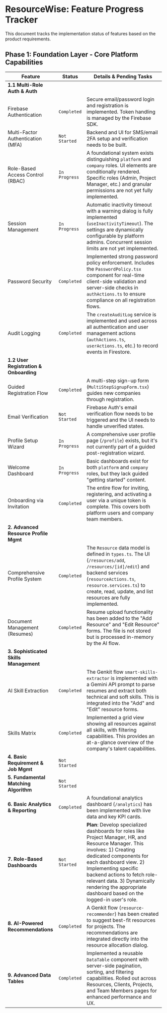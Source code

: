 # ResourceWise: Feature Progress Tracker

This document tracks the implementation status of features based on the product requirements.

## Phase 1: Foundation Layer - Core Platform Capabilities

| Feature                                | Status        | Details & Pending Tasks                                                                                                                                                                                                                                                                                                                  |
| -------------------------------------- | ------------- | ---------------------------------------------------------------------------------------------------------------------------------------------------------------------------------------------------------------------------------------------------------------------------------------------------------------------------------------- |
| **1.1 Multi-Role Auth & Auth**         |               |                                                                                                                                                                                                                                                                                                                                          |
| Firebase Authentication                | `Completed`   | Secure email/password login and registration is implemented. Token handling is managed by the Firebase SDK.                                                                                                                                                                                                                              |
| Multi-Factor Authentication (MFA)      | `Not Started` | Backend and UI for SMS/email 2FA setup and verification needs to be built.                                                                                                                                                                                                                                                               |
| Role-Based Access Control (RBAC)       | `In Progress` | A foundational system exists distinguishing `platform` and `company` roles. UI elements are conditionally rendered. Specific roles (Admin, Project Manager, etc.) and granular permissions are not yet fully implemented.                                                                                                                |
| Session Management                     | `In Progress` | Automatic inactivity timeout with a warning dialog is fully implemented (`useInactivityTimeout`). The settings are dynamically configurable by platform admins. Concurrent session limits are not yet implemented.                                                                                                                       |
| Password Security                      | `Completed`   | Implemented strong password policy enforcement. Includes the `PasswordPolicy.tsx` component for real-time client-side validation and server-side checks in `authActions.ts` to ensure compliance on all registration flows.                                                                                                              |
| Audit Logging                          | `Completed`   | The `createAuditLog` service is implemented and used across all authentication and user management actions (`authActions.ts`, `userActions.ts`, etc.) to record events in Firestore.                                                                                                                                                     |
| **1.2 User Registration & Onboarding** |               |                                                                                                                                                                                                                                                                                                                                          |
| Guided Registration Flow               | `Completed`   | A multi-step sign-up form (`MultiStepSignupForm.tsx`) guides new companies through registration.                                                                                                                                                                                                                                         |
| Email Verification                     | `Not Started` | Firebase Auth's email verification flow needs to be triggered and the UI needs to handle unverified states.                                                                                                                                                                                                                              |
| Profile Setup Wizard                   | `In Progress` | A comprehensive user profile page (`/profile`) exists, but it's not currently part of a guided post-registration wizard.                                                                                                                                                                                                                 |
| Welcome Dashboard                      | `In Progress` | Basic dashboards exist for both `platform` and `company` roles, but they lack guided "getting started" content.                                                                                                                                                                                                                          |
| Onboarding via Invitation              | `Completed`   | The entire flow for inviting, registering, and activating a user via a unique token is complete. This covers both platform users and company team members.                                                                                                                                                                               |
| **2. Advanced Resource Profile Mgmt**  |               |                                                                                                                                                                                                                                                                                                                                          |
| Comprehensive Profile System           | `Completed`   | The `Resource` data model is defined in `types.ts`. The UI (`/resources/add`, `/resources/[id]/edit`) and backend services (`resourceActions.ts`, `resource.services.ts`) to create, read, update, and list resources are fully implemented.                                                                                             |
| Document Management (Resumes)          | `Completed`   | Resume upload functionality has been added to the "Add Resource" and "Edit Resource" forms. The file is not stored but is processed in-memory by the AI flow.                                                                                                                                                                            |
| **3. Sophisticated Skills Management** |               |                                                                                                                                                                                                                                                                                                                                          |
| AI Skill Extraction                    | `Completed`   | The Genkit flow `smart-skills-extractor` is implemented with a Gemini API prompt to parse resumes and extract both technical and soft skills. This is integrated into the "Add" and "Edit" resource forms.                                                                                                                               |
| Skills Matrix                          | `Completed`   | Implemented a grid view showing all resources against all skills, with filtering capabilities. This provides an at-a-glance overview of the company's talent capabilities.                                                                                                                                                               |
| **4. Basic Requirement & Job Mgmt**    | `Not Started` |                                                                                                                                                                                                                                                                                                                                          |
| **5. Fundamental Matching Algorithm**  | `Not Started` |                                                                                                                                                                                                                                                                                                                                          |
| **6. Basic Analytics & Reporting**     | `Completed`   | A foundational analytics dashboard (`/analytics`) has been implemented with live data and key KPI cards.                                                                                                                                                                                                                                 |
| **7. Role-Based Dashboards**           | `Not Started` | **Plan**: Develop specialized dashboards for roles like Project Manager, HR, and Resource Manager. This involves: 1) Creating dedicated components for each dashboard view. 2) Implementing specific backend actions to fetch role-relevant data. 3) Dynamically rendering the appropriate dashboard based on the logged-in user's role. |
| **8. AI-Powered Recommendations**      | `Completed`   | A Genkit flow (`resource-recommender`) has been created to suggest best-fit resources for projects. The recommendations are integrated directly into the resource allocation dialog.                                                                                                                                                     |
| **9. Advanced Data Tables**            | `Completed`   | Implemented a reusable `DataTable` component with server-side pagination, sorting, and filtering capabilities. Rolled out across Resources, Clients, Projects, and Team Members pages for enhanced performance and UX.                                                                                                                   |
